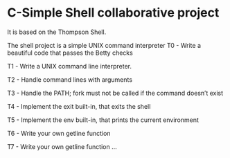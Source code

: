 # C-Simple Shell collaborative project

It is based on the Thompson Shell.

The shell project is a simple UNIX command interpreter
T0 - Write a beautiful code that passes the Betty checks

T1 - Write a UNIX command line interpreter.

T2 - Handle command lines with arguments

T3 - Handle the PATH; 
     fork must not be called if the command doesn’t exist

T4 - Implement the exit built-in, that exits the shell

T5 - Implement the env built-in, that prints the current environment

T6 - Write your own getline function

T7 - Write your own getline function
...
